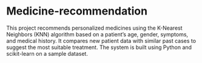 # Medicine-recommendation
This project recommends personalized medicines using the K-Nearest Neighbors (KNN) algorithm based on a patient’s age, gender, symptoms, and medical history. It compares new patient data with similar past cases to suggest the most suitable treatment. The system is built using Python and scikit-learn on a sample dataset.
